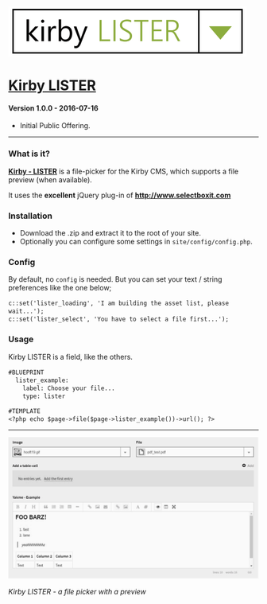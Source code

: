 ![Kirby LISTER](kirby-lister_logotype.png "Kirby LISTER")

# [Kirby LISTER](https://github.com/1n3JgKl9pQ6cUMrW/kirby-lister)

#### Version 1.0.0 - 2016-07-16

- Initial Public Offering.

****

### What is it?

**[Kirby - LISTER](https://github.com/1n3JgKl9pQ6cUMrW/kirby-lister)** is a file-picker for the Kirby CMS, which supports a file preview (when available).

It uses the **excellent** jQuery plug-in of **http://www.selectboxit.com**

### Installation

- Download the .zip and extract it to the root of your site.
- Optionally you can configure some settings in `site/config/config.php`.

### Config

By default, no `config` is needed. But you can set your text / string preferences like the one below;

```
c::set('lister_loading', 'I am building the asset list, please wait...');
c::set('lister_select', 'You have to select a file first...');
```

### Usage

Kirby LISTER is a field, like the others.

```
#BLUEPRINT
  lister_example:
    label: Choose your file...
    type: lister
```

```
#TEMPLATE
<?php echo $page->file($page->lister_example())->url(); ?>
```

****

![Kirby LISTER](kirby-lister_screencapture.gif "Kirby LISTER")

*Kirby LISTER - a file picker with a preview*